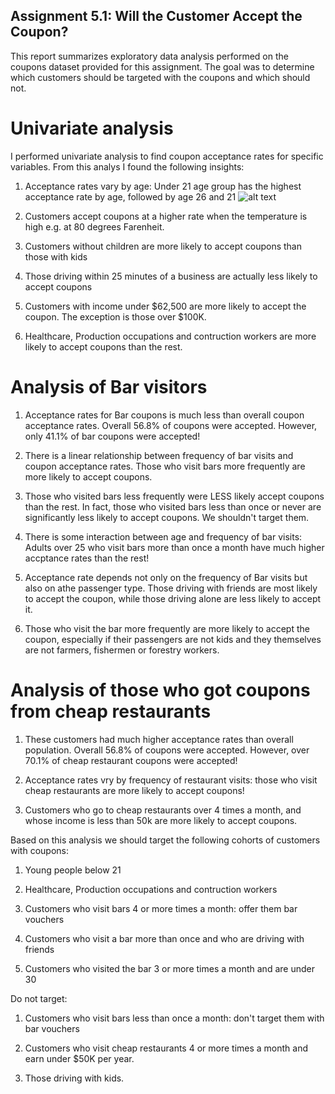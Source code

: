 ## Assignment 5.1: Will the Customer Accept the Coupon?

This report summarizes exploratory data analysis performed on the coupons dataset provided for this assignment. The goal was to determine which customers should be targeted with the coupons and which should not. 

# Univariate analysis
I performed univariate analysis to find coupon acceptance rates for specific variables. From this analys I found the following insights:

1. Acceptance rates vary by age: Under 21 age group has the highest acceptance rate by age, followed by age 26 and 21
![alt text](image.png) 

2. Customers accept coupons at a higher rate when the temperature is high e.g. at 80 degrees Farenheit.

3. Customers without children are more likely to accept coupons than those with kids

4. Those driving within 25 minutes of a business are actually less likely to accept coupons

5. Customers with income under $62,500 are more likely to accept the coupon. The exception is those over $100K.

6. Healthcare, Production occupations and contruction workers are more likely to accept coupons than the rest.

# Analysis of Bar visitors

1. Acceptance rates for Bar coupons is much less than overall coupon acceptance rates. Overall 56.8% of coupons were accepted. However, only 41.1% of bar coupons were accepted!

2. There is a linear relationship between frequency of bar visits and coupon acceptance rates. Those who visit bars more frequently are more likely to accept coupons.

3. Those who visited bars less frequently were LESS likely accept coupons than the rest. In fact, those who visited bars less than once or never are significantly less likely to accept coupons. We shouldn't target them.

4. There is some interaction between age and frequency of bar visits: Adults over 25 who visit bars more than once a month have much higher accptance rates than the rest!

5. Acceptance rate depends not only on the frequency of Bar visits but also on athe passenger type. Those driving with friends are most likely to accept the coupon, while those driving alone are less likely to accept it.

6. Those who visit the bar more frequently are more likely to accept the coupon, especially if their passengers are not kids and they themselves are not farmers, fishermen or forestry workers.

# Analysis of those who got coupons from cheap restaurants

1. These customers had much higher acceptance rates than overall population. Overall 56.8% of coupons were accepted. However, over 70.1% of cheap restaurant coupons were accepted!

2. Acceptance rates vry by frequency of restaurant visits: those who visit cheap restaurants are more likely to accept coupons!

3. Customers who go to cheap restaurants over 4 times a month, and whose income is less than 50k are more likely to accept coupons.

Based on this analysis we should target the following cohorts of customers with coupons:
1. Young people below 21

2. Healthcare, Production occupations and contruction workers 

3. Customers who visit bars 4 or more times a month: offer them bar vouchers

4. Customers who visit a bar more than once and who are driving with friends

7. Customers who visited the bar 3 or more times a month and are under 30


Do not target:
1. Customers who visit bars less than once a month: don't target them with bar vouchers

2. Customers who visit cheap restaurants 4 or more times a month and earn under $50K per year. 

3. Those driving with kids. 
